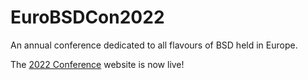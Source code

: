 # EuroBSDCon2022
An annual conference dedicated to all flavours of BSD held in Europe.

The [2022 Conference](https://2022.eurobsdcon.org/) website is now live!
